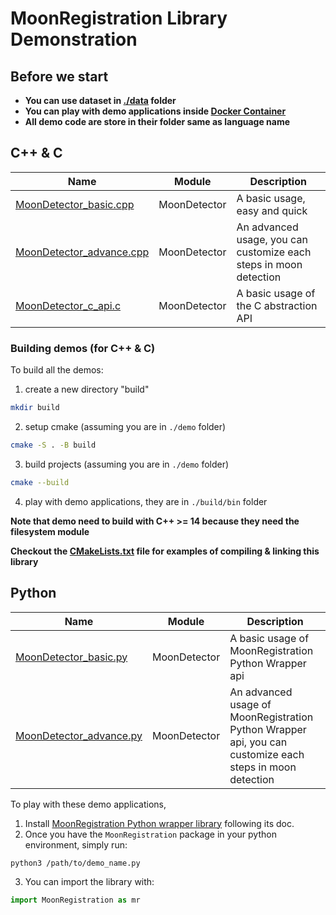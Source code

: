 # MoonRegistration Library Demonstration


## Before we start

* **You can use dataset in [./data](./data) folder**
* **You can play with demo applications inside [Docker Container](../BUILDING.md#build-using-docker-recommend)**
* **All demo code are store in their folder same as language name**

## C++ & C

| Name                                                         | Module       | Description                                                       |
|--------------------------------------------------------------|--------------|-------------------------------------------------------------------|
| [MoonDetector_basic.cpp](./cpp_c/MoonDetector_basic.cpp)     | MoonDetector | A basic usage, easy and quick                                     |
| [MoonDetector_advance.cpp](./cpp_c/MoonDetector_advance.cpp) | MoonDetector | An advanced usage, you can customize each steps in moon detection |
| [MoonDetector_c_api.c](./cpp_c/MoonDetector_c_api.c)         | MoonDetector | A basic usage of the C abstraction API                            |

### Building demos (for C++ & C)

To build all the demos:

1. create a new directory "build"

```sh
mkdir build
```

2. setup cmake (assuming you are in `./demo` folder)

```sh
cmake -S . -B build
```

3. build projects (assuming you are in `./demo` folder)

```sh
cmake --build
```

4. play with demo applications, they are in `./build/bin` folder

**Note that demo need to build with C++ >= 14 because they need the filesystem module**

**Checkout the [CMakeLists.txt](./CMakeLists.txt) file for examples of compiling & linking this library**


## Python

| Name                                                        | Module       | Description                                                                                              |
|-------------------------------------------------------------|--------------|----------------------------------------------------------------------------------------------------------|
| [MoonDetector_basic.py](./python/MoonDetector_basic.py)     | MoonDetector | A basic usage of MoonRegistration Python Wrapper api                                                     |
| [MoonDetector_advance.py](./python/MoonDetector_advance.py) | MoonDetector | An advanced usage of MoonRegistration Python Wrapper api, you can customize each steps in moon detection |

To play with these demo applications,

1. Install [MoonRegistration Python wrapper library](../platforms/python/README.md) following  its doc.
2. Once you have the `MoonRegistration` package in your python environment, simply run:

```sh
python3 /path/to/demo_name.py
```

3. You can import the library with:

```py
import MoonRegistration as mr
```

